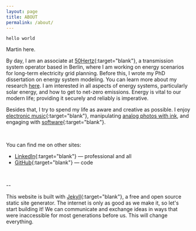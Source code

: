 ```yaml
---
layout: page
title: ABOUT
permalink: /about/
---
```


`hello world`

Martin here.

By day, I am an associate at [50Hertz](https://www.50hertz.com/en/){:target="blank"}, a transmission system operator based in Berlin, where I am working on energy scenarios for long-term electricity grid planning. Before this, I wrote my PhD dissertation on energy system modeling. You can learn more about my research [here](/research/). I am interested in all aspects of energy systems, particularly solar energy, and how to get to net-zero emissions. Energy is vital to our modern life; providing it securely and reliably is imperative. 

Besides that, I try to spend my life as aware and creative as possible.
I enjoy [electronic music](https://soundcloud.com/0_k/){:target="blank"}, manipulating [analog photos with ink](/scratch/), and engaging with [software](https://github.com/0-k){:target="blank"}.



<br>

You can find me on other sites:


* [LinkedIn](https://www.linkedin.com/in/martin-klein-){:target="blank"} — professional and all
* [GitHub](https://github.com/0-k){:target="blank"} — code

<br>

--

This website is built with [Jekyll](https://jekyllrb.com/){:target="blank"}, a free and open source static site generator. The internet is only as good as we make it, so let's start building it! We can communicate and exchange ideas in ways that were inaccessible for most generations before us. This will change everything.
